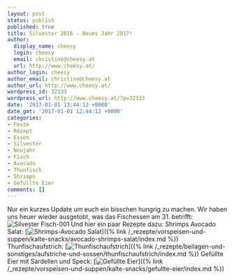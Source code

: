 ```yaml
---
layout: post
status: publish
published: true
title: Silvester 2016 - Neues Jahr 2017!
author:
  display_name: cheesy
  login: cheesy
  email: christine@cheesy.at
  url: http://www.cheesy.at/
author_login: cheesy
author_email: christine@cheesy.at
author_url: http://www.cheesy.at/
wordpress_id: 32333
wordpress_url: http://www.cheesy.at/?p=32333
date: '2017-01-01 13:44:12 +0000'
date_gmt: '2017-01-01 12:44:12 +0000'
categories:
- Feste
- Rezept
- Essen
- Silvester
- Neujahr
- Fisch
- Avocado
- Thunfisch
- Shrimps
- Gefüllte Eier
comments: []
---
```

Nur ein kurzes Update um euch ein bisschen hungrig zu machen. Wir haben uns heuer wieder ausgetobt, was das Fischessen am 31. betrifft:
![Silvester Fisch-001](http://www.cheesy.at/wp-content/uploads/Silvester-Fisch-001.jpg)
Und hier ein paar Rezepte dazu:
Shrimps Avocado Salat:
[![Shrimps-Avocado Salat](http://www.cheesy.at/wp-content/uploads/Shrimps-Avocado-Salat1.jpg)]({% link /_rezepte/vorspeisen-und-suppen/kalte-snacks/avocado-shrimps-salat/index.md %})
Thunfischaufstrich:
[![Thunfischaufstrich](http://www.cheesy.at/wp-content/uploads/Thunfischaufstrich.jpg)]({% link /_rezepte/beilagen-und-sonstiges/aufstriche-und-sossen/thunfischaufstrich/index.md %})
Gefüllte Eier mit Sardellen und Speck:
[![Gefüllte Eier](http://www.cheesy.at/wp-content/uploads/Gefüllte-Eier.jpg)]({% link /_rezepte/vorspeisen-und-suppen/kalte-snacks/gefullte-eier/index.md %})
